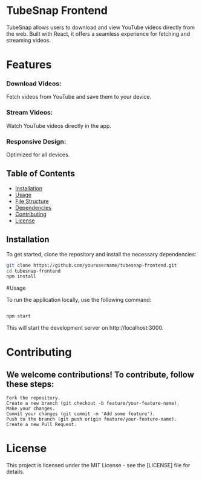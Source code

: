 # TubeSnap Frontend

TubeSnap allows users to download and view YouTube videos directly from the web. Built with React, it offers a seamless experience for fetching and streaming videos.

# Features

### Download Videos: 
Fetch videos from YouTube and save them to your device.

### Stream Videos:
 Watch YouTube videos directly in the app.

### Responsive Design:
 Optimized for all devices.

## Table of Contents

- [Installation](#installation)
- [Usage](#usage)
- [File Structure](#file-structure)
- [Dependencies](#dependencies)
- [Contributing](#contributing)
- [License](#license)

## Installation

To get started, clone the repository and install the necessary dependencies:

```bash
git clone https://github.com/yourusername/tubesnap-frontend.git
cd tubesnap-frontend
npm install
```

#Usage

To run the application locally, use the following command:

```bash

npm start
```

This will start the development server on http://localhost:3000.

# Contributing

## We welcome contributions! To contribute, follow these steps:

    Fork the repository.
    Create a new branch (git checkout -b feature/your-feature-name).
    Make your changes.
    Commit your changes (git commit -m 'Add some feature').
    Push to the branch (git push origin feature/your-feature-name).
    Create a new Pull Request.

# License

This project is licensed under the MIT License - see the [LICENSE] file for details.
